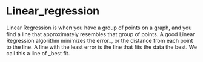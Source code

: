 # Linear_regression
Linear Regression is when you have a group of points on a graph, and you find a line that approximately resembles that group of points. A good Linear Regression algorithm minimizes the error_, or the distance from each point to the line. A line with the least error is the line that fits the data the best. We call this a line of _best fit.
